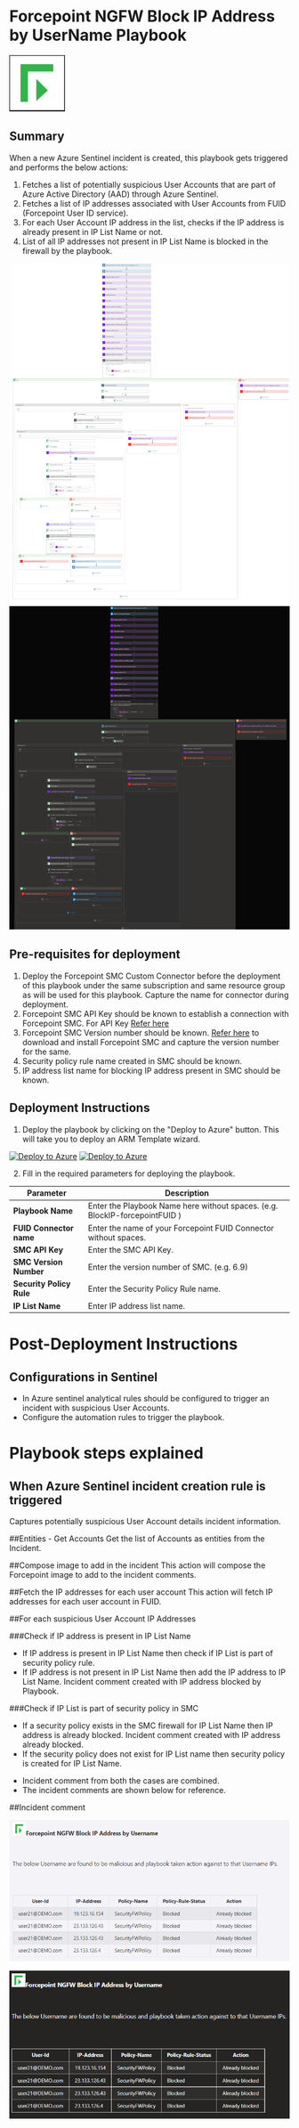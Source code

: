# Forcepoint NGFW Block IP Address by UserName Playbook

![forcepoint](../logo.jpg)
## Summary
 When a new Azure Sentinel incident is created, this playbook gets triggered and performs the below actions:
 1. Fetches a list of potentially suspicious User Accounts that are part of Azure Active Directory (AAD) through Azure Sentinel.
 2. Fetches a list of IP addresses associated with User Accounts from FUID (Forcepoint User ID service).
 3. For each User Account IP address in the list, checks if the IP address is already present in IP List Name or not.
 4. List of all IP addresses not present in IP List Name is blocked in the firewall by the playbook.

 ![Forcepoint](./Images/PlaybookdesignerLight.png)<br>
![Forcepoint](./Images/PlaybookdesignerDark.png)<br>


 ## Pre-requisites for deployment
 1. Deploy the Forcepoint SMC Custom Connector before the deployment of this playbook under the same subscription and same resource group as will be used for this playbook. Capture the name for connector during deployment.
 2. Forcepoint SMC API Key should be known to establish a connection with Forcepoint SMC. For API Key [Refer here](http://www.websense.com/content/support/library/ngfw/v610/rfrnce/ngfw_6100_ug_smc-api_a_en-us.pdf )
 3. Forcepoint SMC Version number should be known. [Refer here](https://help.stonesoft.com/onlinehelp/StoneGate/SMC/) to download and install Forcepoint SMC and capture the version number for the same.
 4. Security policy rule name created in SMC should be known.
 5. IP address list name for blocking IP address present in SMC should be known.

 ## Deployment Instructions
 1. Deploy the playbook by clicking on the "Deploy to Azure" button. This will take you to deploy an ARM Template wizard.

 [![Deploy to Azure](https://aka.ms/deploytoazurebutton)](https://portal.azure.us/#create/Microsoft.Template/uri/https%3A%2F%2Fraw.githubusercontent.com%2FAzure%2FAzure-Sentinel%2Fmaster%2FPlaybooks%2FForcepointNGFW%2FPlaybooks%2FBlockIPAddressbyusername-ForcepointNGFW%2Fazuredeploy.json) 
  [![Deploy to Azure](https://aka.ms/deploytoazuregovbutton)](https://portal.azure.us/#create/Microsoft.Template/uri/https%3A%2F%2Fraw.githubusercontent.com%2FAzure%2FAzure-Sentinel%2Fmaster%2FPlaybooks%2FForcepointNGFW%2FPlaybooks%2FBlockIPAddressbyusername-ForcepointNGFW%2Fazuredeploy.json)


 2. Fill in the required parameters for deploying the playbook.

 | Parameter  | Description |
| ------------- | ------------- |
| **Playbook Name** | Enter the Playbook Name here without spaces. (e.g. BlockIP-forcepointFUID ) |
| **FUID Connector name**|Enter the name of your Forcepoint FUID Connector without spaces.|
| **SMC API Key**  | Enter the SMC API Key. | 
| **SMC Version Number** | Enter the version number of SMC. (e.g. 6.9) |
| **Security Policy Rule** | Enter the Security Policy Rule name. |
| **IP List Name**|Enter IP address list name.|

# Post-Deployment Instructions 
## Configurations in Sentinel
- In Azure sentinel analytical rules should be configured to trigger an incident with suspicious User Accounts. 
- Configure the automation rules to trigger the playbook.

# Playbook steps explained
## When Azure Sentinel incident creation rule is triggered
  Captures potentially suspicious User Account details incident information.

##Entities - Get Accounts
Get the list of Accounts as entities from the Incident.

##Compose image to add in the incident
This action will compose the Forcepoint image to add to the incident comments.

##Fetch the IP addresses for each user account
This action will fetch IP addresses for each user account in FUID.

##For each suspicious User Account IP Addresses

###Check if IP address is present in IP List Name
* If IP address is present in IP List Name then check if IP List is part of security policy rule.
* If IP address is not present in IP List Name then add the IP address to IP List Name. Incident comment created with IP address blocked by Playbook.

###Check if IP List is part of security policy in SMC
*  If a security policy exists in the SMC firewall for IP List Name then IP address is already blocked. Incident comment created with IP address already blocked.
*  If the security policy does not exist for IP List name then security policy is created for IP List Name.

- Incident comment from both the cases are combined.
- The incident comments are shown below for reference.

##Incident comment 

![forcepoint](./Images/IncidentCommentLight.png)

![forcepoint](./Images/IncidentCommentDark.png)
